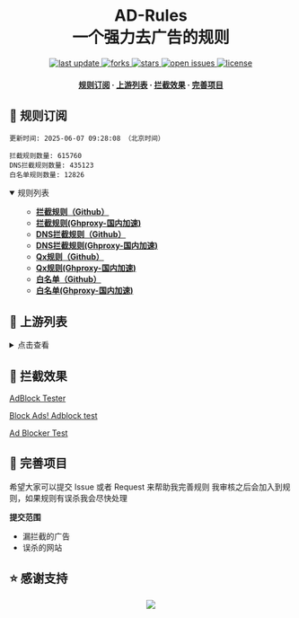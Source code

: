 <div align="center">
<h1 align="center">AD-Rules<br>一个强力去广告的规则</h1>
<p>
  <a href="https://github.com/045200/ad-rules">
    <img src="https://img.shields.io/github/last-commit/045200/ad-rules?style=flat-square" alt="last update" />
  </a>
  <a href="https://github.com/045200/ad-rules">
    <img src="https://img.shields.io/github/forks/045200/ad-rules?style=flat-square" alt="forks" />
  </a>
  <a href="https://github.com/045200/ad-rules">
    <img src="https://img.shields.io/github/stars/045200/ad-rules?style=flat-square" alt="stars" />
  </a>
  <a href="https://github.com/045200/ad-rules/issues/">
    <img src="https://img.shields.io/github/issues/045200/ad-rules?style=flat-square" alt="open issues" />
  </a>
  <a href="https://github.com/045200/ad-rules">
    <img src="https://img.shields.io/github/license/045200/ad-rules?style=flat-square" alt="license" />
  </a>
</p>

<h4>
    <a href="#a">规则订阅</a>
  <span> · </span>
    <a href="#b">上游列表</a>
  <span> · </span>
    <a href="#c">拦截效果</a>
  <span> · </span>
    <a href="#d">完善项目</a>
  </h4>

</div>

<h2 id="a">🎯 规则订阅</h2>

```
更新时间: 2025-06-07 09:28:08 （北京时间） 

拦截规则数量: 615760 
DNS拦截规则数量: 435123 
白名单规则数量: 12826 
``` 
<details open>
<summary>规则列表</summary>
<ul>

- **[拦截规则（Github）](https://raw.githubusercontent.com/045200/ad-rules/master/data/rules/adblock.txt)**
- **[拦截规则(Ghproxy-国内加速)](https://mirror.ghproxy.com/raw.githubusercontent.com/045200/ad-rules/master/data/rules/adblock.txt)**
- **[DNS拦截规则（Github）](https://raw.githubusercontent.com/045200/ad-rules/master/data/rules/dns.txt)**
- **[DNS拦截规则(Ghproxy-国内加速)](https://mirror.ghproxy.com/raw.githubusercontent.com/045200/ad-rules/master/data/rules/dns.txt)**
- **[Qx规则（Github）](https://raw.githubusercontent.com/045200/ad-rules/master/data/rules/qx.list)**
- **[Qx规则(Ghproxy-国内加速)](https://mirror.ghproxy.com/raw.githubusercontent.com/045200/ad-rules/master/data/rules/qx.list)**
- **[白名单（Github）](https://raw.githubusercontent.com/045200/ad-rules/master/data/rules/allow.txt)**
- **[白名单(Ghproxy-国内加速)](https://mirror.ghproxy.com/raw.githubusercontent.com/045200/ad-rules/master/data/rules/allow.txt)**

</ul>
</details>

<h2 id="b">📔 上游列表</h2>
<details>
<summary>点击查看</summary>
<ul>

- [AdGuard规则](https://github.com/AdguardTeam/AdguardFilters)
- [Tv规则](https://perflyst.github.io/PiHoleBlocklist/SmartTV-AGH.txt)
- [EasyPrivacy规则](https://easylist.to/)
- [乘风视频过滤规则](https://raw.githubusercontent.com/xinggsf/Adblock-Plus-Rule/master/mv.txt)
- [去APP下载提示规则](https://raw.githubusercontent.com/Noyllopa/NoAppDownload/master/NoAppDownload.txt)
- [oisd规则](https://small.oisd.nl/)
- [秋风规则](https://raw.githubusercontent.com/TG-Twilight/AWAvenue-Ads-Rule/main/AWAvenue-Ads-Rule.txt)
- [CJX's Annoyance List](https://raw.githubusercontent.com/TG-Twilight/AWAvenue-Ads-Rule/main/AWAvenue-Ads-Rule.txt)
- [补充规则](https://github.com/045200/ad-rules)
</ul>
</details>

<h2 id="c">🚫 拦截效果</h2>

[AdBlock Tester](https://adblock-tester.com)

[Block Ads! Adblock test](https://blockads.fivefilters.org/)

[Ad Blocker Test](https://d3ward.github.io/toolz/adblock.html)

<h2 id="d">💬 完善项目</h2>

希望大家可以提交 Issue 或者 Request 来帮助我完善规则 我审核之后会加入到规则，如果规则有误杀我会尽快处理

**提交范围**

- 漏拦截的广告
- 误杀的网站

## ⭐ 感谢支持
<p align='center'>
  <a href="https://github.com/045200/ad-rules/stargazers">
    <img src="https://api.star-history.com/svg?repos=045200/ad-rules&type=Date">
  </a>
</p>
